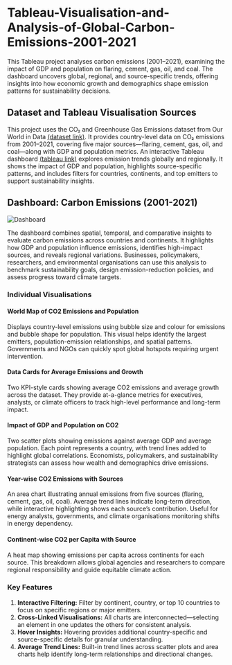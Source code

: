 # Tableau-Visualisation-and-Analysis-of-Global-Carbon-Emissions-2001-2021
This Tableau project analyses carbon emissions (2001–2021), examining the impact of GDP and population on flaring, cement, gas, oil, and coal. The dashboard uncovers global, regional, and source-specific trends, offering insights into how economic growth and demographics shape emission patterns for sustainability decisions.
## Dataset and Tableau Visualisation Sources
This project uses the CO₂ and Greenhouse Gas Emissions dataset from Our World in Data [(dataset link)](https://ourworldindata.org/co2-and-greenhouse-gas-emissions#explore-data-on-co2-and-greenhouse-gas-emissions). It provides country-level data on CO₂ emissions from 2001–2021, covering five major sources—flaring, cement, gas, oil, and coal—along with GDP and population metrics. An interactive Tableau dashboard [(tableau link)](https://public.tableau.com/views/CarbonEmissions2001-2021Individual/Dashboard?:language=en-GB&:sid=&:redirect=auth&:display_count=n&:origin=viz_share_link) explores emission trends globally and regionally. It shows the impact of GDP and population, highlights source-specific patterns, and includes filters for countries, continents, and top emitters to support sustainability insights.

## Dashboard: Carbon Emissions (2001-2021)
![Dashboard]()

The dashboard combines spatial, temporal, and comparative insights to evaluate carbon emissions across countries and continents. It highlights how GDP and population influence emissions, identifies high-impact sources, and reveals regional variations. Businesses, policymakers, researchers, and environmental organisations can use this analysis to benchmark sustainability goals, design emission-reduction policies, and assess progress toward climate targets.
### Individual Visualisations
#### World Map of CO2 Emissions and Population
Displays country-level emissions using bubble size and colour for emissions and bubble shape for population. This visual helps identify the largest emitters, population-emission relationships, and spatial patterns. Governments and NGOs can quickly spot global hotspots requiring urgent intervention.
#### Data Cards for Average Emissions and Growth
Two KPI-style cards showing average CO2 emissions and average growth across the dataset. They provide at-a-glance metrics for executives, analysts, or climate officers to track high-level performance and long-term impact.
#### Impact of GDP and Population on CO2
Two scatter plots showing emissions against average GDP and average population. Each point represents a country, with trend lines added to highlight global correlations. Economists, policymakers, and sustainability strategists can assess how wealth and demographics drive emissions.
#### Year-wise CO2 Emissions with Sources
An area chart illustrating annual emissions from five sources (flaring, cement, gas, oil, coal). Average trend lines indicate long-term direction, while interactive highlighting shows each source’s contribution. Useful for energy analysts, governments, and climate organisations monitoring shifts in energy dependency.
#### Continent-wise CO2 per Capita with Source
A heat map showing emissions per capita across continents for each source. This breakdown allows global agencies and researchers to compare regional responsibility and guide equitable climate action.
### Key Features
1. **Interactive Filtering:** Filter by continent, country, or top 10 countries to focus on specific regions or major emitters.
2. **Cross-Linked Visualisations:** All charts are interconnected—selecting an element in one updates the others for consistent analysis.
3. **Hover Insights:** Hovering provides additional country-specific and source-specific details for granular understanding.
4. **Average Trend Lines:** Built-in trend lines across scatter plots and area charts help identify long-term relationships and directional changes.
